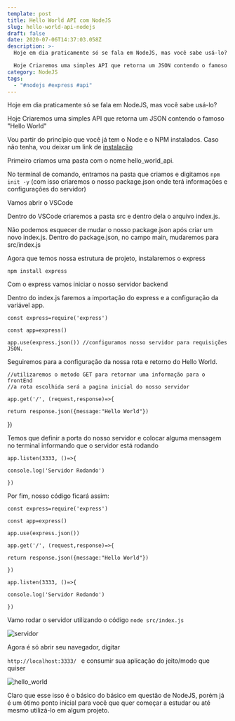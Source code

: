 ```yaml
---
template: post
title: Hello World API com NodeJS
slug: hello-world-api-nodejs
draft: false
date: 2020-07-06T14:37:03.058Z
description: >-
  Hoje em dia praticamente só se fala em NodeJS, mas você sabe usá-lo? 

  Hoje Criaremos uma simples API que retorna um JSON contendo o famoso "Hello World" 
category: NodeJS
tags:
  - "#nodejs #express #api"
---
```

Hoje em dia praticamente só se fala em NodeJS, mas você sabe usá-lo? 

Hoje Criaremos uma simples API que retorna um JSON contendo o famoso "Hello World" 

Vou partir do princípio que você já tem o Node e o NPM instalados. Caso não tenha, vou deixar um link de [instalação](https://www.devmedia.com.br/como-instalar-o-node-js-npm-e-o-react-no-windows/40329)

Primeiro criamos uma pasta com o nome hello_world_api. 

No terminal de comando, entramos na pasta que criamos e digitamos `npm init -y` (com isso criaremos o nosso package.json onde terá informações e configurações do servidor)

Vamos abrir o VSCode 

Dentro do VSCode criaremos a pasta src e dentro dela o arquivo index.js.

Não podemos esquecer de mudar o nosso package.json após criar um novo index.js. Dentro do package.json, no campo main, mudaremos para src/index.js

Agora que temos nossa estrutura de projeto, instalaremos o express

`npm install express `

Com o express vamos iniciar o nosso servidor backend 

Dentro do index.js faremos a importação do express e a configuração da variável app.

<!--StartFragment-->

`const express=require('express')`

`const app=express() `

`app.use(express.json()) //configuramos nosso servidor para requisições JSON.`

<!--EndFragment-->

Seguiremos para a configuração da nossa rota e retorno do Hello World.

<!--StartFragment-->

`//utilizaremos o metodo GET para retornar uma informação para o frontEnd`\
`//a rota escolhida será a pagina inicial do nosso servidor`

`app.get('/', (request,response)=>{`

`return response.json({message:"Hello World"})`

})

<!--EndFragment-->

Temos que definir a porta do nosso servidor e colocar alguma mensagem no terminal informando que o servidor está rodando

<!--StartFragment-->

`app.listen(3333, ()=>{`

`console.log('Servidor Rodando')`

`})`

<!--EndFragment-->

Por fim, nosso código ficará assim:

<!--StartFragment-->

`const express=require('express')`

`const app=express()`

`app.use(express.json())`

`app.get('/', (request,response)=>{`

`return response.json({message:"Hello World"})`

`})`

`app.listen(3333, ()=>{`

`console.log('Servidor Rodando')`

`})`

<!--EndFragment-->

Vamo rodar o servidor utilizando o código `node src/index.js`

![servidor](/media/servidor.png)

Agora é só abrir seu navegador, digitar <!--StartFragment-->

`http://localhost:3333/ ` e consumir sua aplicação do jeito/modo que quiser

<!--EndFragment-->



![hello_world](/media/localhost.png)



Claro que esse isso é o básico do básico em questão de NodeJS, porém já é um ótimo ponto inicial para você que quer começar a estudar ou até mesmo utilizá-lo em algum projeto.